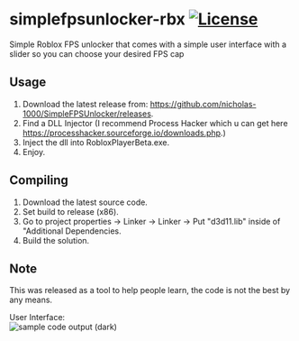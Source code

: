 # simplefpsunlocker-rbx [![License](https://img.shields.io/badge/License-GPL3.0-green.svg)](https://github.com/nicholas-1000/SimpleFPSUnlocker/blob/master/LICENSE) 

Simple Roblox FPS unlocker that comes with a simple user interface with a slider so you can choose your desired FPS cap

## Usage
1. Download the latest release from: https://github.com/nicholas-1000/SimpleFPSUnlocker/releases.
2. Find a DLL Injector (I recommend Process Hacker which u can get here https://processhacker.sourceforge.io/downloads.php.)
3. Inject the dll into RobloxPlayerBeta.exe.
4. Enjoy.

## Compiling

1. Download the latest source code.
2. Set build to release (x86).
3. Go to project properties -> Linker -> Linker -> Put "d3d11.lib" inside of "Additional Dependencies.
5. Build the solution.

## Note
This was released as a tool to help people learn, the code is not the best by any means.

User Interface:
<br>![sample code output (dark)](https://cdn.discordapp.com/attachments/868549617875288115/953557245008941066/unknown.png)
